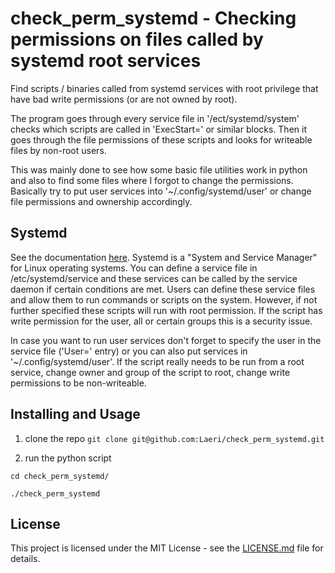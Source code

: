 # check_perm_systemd - Checking permissions on files called by systemd root services
Find scripts / binaries called from systemd services with root privilege that have bad write permissions (or are not owned by root).


The program goes through every service file in '/ect/systemd/system' checks which scripts are called in
'ExecStart=' or similar blocks. Then it goes through the file permissions of these scripts and looks for
writeable files by non-root users.

This was mainly done to see how some basic file utilities work in python and also to find some files
where I forgot to change the permissions. Basically try to put user services into '~/.config/systemd/user' or change file permissions and ownership accordingly.


## Systemd
See the documentation [here](https://www.freedesktop.org/wiki/Software/systemd/).
Systemd is a "System and Service Manager" for Linux operating systems.
You can define a service file in /etc/systemd/service and these services can be called by the 
service daemon if certain conditions are met. Users can define these service files and allow them to run
commands or scripts on the system. However, if not further specified these scripts will run with root permission.
If the script has write permission for the user, all or certain groups this is a security issue.

In case you want to run user services don't forget to specify the user in the service file ('User=' entry) or
you can also put services in '~/.config/systemd/user'.
If the script really needs to be run from a root service, change owner and group of the script to root, change
write permissions to be non-writeable.

## Installing and Usage
1. clone the repo
`git clone git@github.com:Laeri/check_perm_systemd.git`

2. run the python script

`cd check_perm_systemd/`

`./check_perm_systemd`

## License
This project is licensed under the MIT License - see the [LICENSE.md](LICENSE.md) file
for details.
